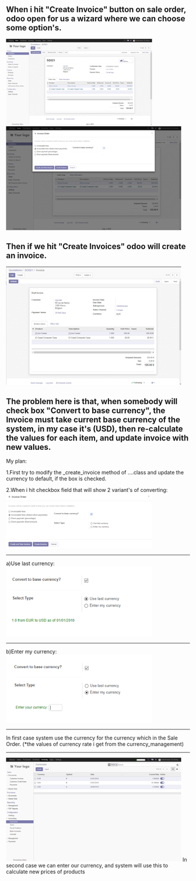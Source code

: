 <h2>When i hit "Create Invoice" button on sale order, odoo open for us a wizard where we can choose some option's.</h2>
<img src="https://github.com/Kushikime/Invoice_currency_changer/blob/master/Create_invoice_button.png" width="400">

<img src="https://github.com/Kushikime/Invoice_currency_changer/blob/master/Create_invoice_wizard.png" width="480">

<h2>Then if we hit "Create Invoices" odoo will create an invoice.</h2>
<img src="https://github.com/Kushikime/Invoice_currency_changer/blob/master/example_of_invoice.png" width="480">

<h2>The problem here is that, when somebody will check box "Convert to base currency",
the Invoice must take current base currency of the system, in my case it's (USD),
then re-calculate the values for each item, and update invoice with new values.</h2>

My plan:
	
1.First try to modify the _create_invoice method of ....class and update the currency to default, if the box is checked.

2.When i hit checkbox field that will show 2 variant's of converting:
	<img src="https://github.com/Kushikime/Invoice_currency_changer/blob/master/checkbox_hitted.png" width="400"><br/><hr/>
	a)Use last currency:<br/><img src="https://github.com/Kushikime/Invoice_currency_changer/blob/master/checkbox_first.png" width="400"><br/><hr/>
	b)Enter my currency:<br/><img src="https://github.com/Kushikime/Invoice_currency_changer/blob/master/checkbox_second.png" width="400"><hr/>

		
In first case system use the currency for the currency which in the Sale Order.
(*the values of currency rate i get from the currency_management)<br/><hr/>
<img src="https://github.com/Kushikime/Invoice_currency_changer/blob/master/first_checbox_value.png" width="480">
In second case we can enter our currency, and system will use this to calculate new prices of products
		

